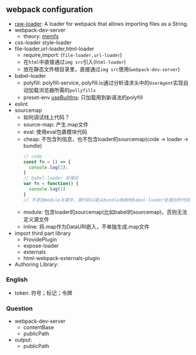 ## webpack configuration

* [raw-loader](https://webpack.js.org/loaders/raw-loader/): A loader for webpack that allows importing files as a
  String.
* webpack-dev-server
  * theory: [memfs](https://github.com/streamich/memfs)
* css-loader style-loader
* file-loader,url-loader,html-loader
  * require,import: (`file-loader,url-loader`)
  * 在`html`中直接通过`img src`引入(`html-loader`)
  * 放在静态文件根目录里，直接通过`img src`使用(`webpack-dev-server`)
* babel-loader
  * polyfill: polyfill-service, polyfill.io通过分析请求头中的`UserAgent`实现自动加载浏览器所需的`pollyfills`
  * preset-env [useBuiltIns](https://babeljs.io/docs/en/babel-preset-env#usebuiltins-usage): 只加载用到新语法的polyfill
* eslint
* sourcemap
  * 如何调试线上代码？
  * source-map: 产生.map文件
  * eval: 使用eval包裹模块代码
  * cheap: 不包含列信息，也不包含loader的sourcemap(code -> loader -> bundle)
    ```javascript
    // code
    const fn = () => {
      console.log(1);
    }
    // babel-loader 处理后
    var fn = function() {
      console.log(1)
    }
    // 不添加module关键字，源代码只能从bundle映射到babel-loader处理后的代码，而不能定义到源代码
    ```
  * module: 包含loader的sourcemap(比如babel的sourcemap)，否则无法定义源文件
  * inline: 将.map作为DataURI嵌入，不单独生成.map文件
* import third part library
  * ProvidePlugin
  * expose-loader
  * externals
  * html-webpack-externals-plugin
* Authoring Library:

### English

* token: 符号；标记；令牌

### Question

* webpack-dev-server
  * contentBase
  * publicPath
* output:
  * publicPath
  
